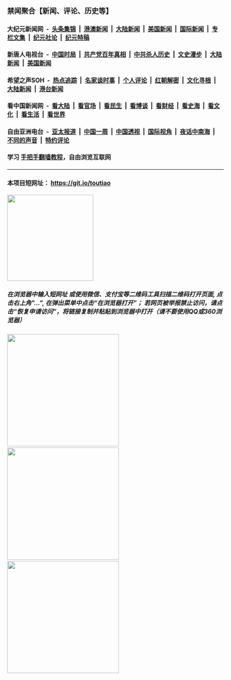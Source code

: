 ### 禁闻聚合【新闻、评论、历史等】

#### 大纪元新闻网 &nbsp;-&nbsp; [头条集锦](indexes/E头条集锦.md?t=02130056) &nbsp;|&nbsp; [港澳新闻](indexes/E港澳新闻.md?t=02130056)  &nbsp;|&nbsp; [大陆新闻](indexes/E大陆新闻.md?t=02130056) &nbsp;|&nbsp; [美国新闻](indexes/E美国新闻.md?t=02130056) &nbsp;|&nbsp; [国际新闻](indexes/E国际新闻.md?t=02130056) &nbsp;|&nbsp; [专栏文集](indexes/E专栏文集.md?t=02130056) &nbsp;|&nbsp; [纪元社论](indexes/E纪元社论.md?t=02130056) &nbsp;|&nbsp; [纪元特稿](indexes/E纪元特稿.md?t=02130056) 

#### 新唐人电视台 &nbsp;-&nbsp; [中国时局](indexes/N中国时局.md?t=02130056) &nbsp;|&nbsp; [共产党百年真相](indexes/N共产党百年真相.md?t=02130056) &nbsp;|&nbsp; [中共杀人历史](indexes/N中共杀人历史.md?t=02130056) &nbsp;|&nbsp; [文史漫步](indexes/N文史漫步.md?t=02130056) &nbsp;|&nbsp; [大陆新闻](indexes/N大陆新闻.md?t=02130056) &nbsp;|&nbsp; [美国新闻](indexes/N美国新闻.md?t=02130056)

#### 希望之声SOH &nbsp;-&nbsp; [热点追踪](indexes/H热点追踪.md?t=02130056) &nbsp;|&nbsp; [名家谈时事](indexes/H名家谈时事.md?t=02130056) &nbsp;|&nbsp; [个人评论](indexes/H个人评论.md?t=02130056)  &nbsp;|&nbsp; [红朝解密](indexes/H红朝解密.md?t=02130056) &nbsp;|&nbsp; [文化寻根](indexes/H文化寻根.md?t=02130056) &nbsp;|&nbsp; [大陆新闻](indexes/H大陆新闻.md?t=02130056) &nbsp;|&nbsp; [港台新闻](indexes/H港台新闻.md?t=02130056)

#### 看中国新闻网 &nbsp;-&nbsp; [看大陆](indexes/S看大陆.md?t=02130056) &nbsp;|&nbsp; [看官场](indexes/S看官场.md?t=02130056) &nbsp;|&nbsp; [看民生](indexes/S看民生.md?t=02130056)  &nbsp;|&nbsp; [看博谈](indexes/S看博谈.md?t=02130056) &nbsp;|&nbsp; [看财经](indexes/S看财经.md?t=02130056) &nbsp;|&nbsp; [看史海](indexes/S看史海.md?t=02130056) &nbsp;|&nbsp; [看文化](indexes/S看文化.md?t=02130056) &nbsp;|&nbsp; [看生活](indexes/S看生活.md?t=02130056) &nbsp;|&nbsp; [看世界](indexes/S看世界.md?t=02130056)

#### 自由亚洲电台 &nbsp;-&nbsp; [亚太报道](indexes/R亚太报道.md?t=02130056) &nbsp;|&nbsp; [中国一周](indexes/R中国一周.md?t=02130056) &nbsp;|&nbsp; [中国透视](indexes/R中国透视.md?t=02130056)  &nbsp;|&nbsp; [国际视角](indexes/R国际视角.md?t=02130056) &nbsp;|&nbsp; [夜话中南海](indexes/R夜话中南海.md?t=02130056) &nbsp;|&nbsp; [不同的声音](indexes/R不同的声音.md?t=02130056) &nbsp;|&nbsp; [特约评论](indexes/R特约评论.md?t=02130056)

#### 学习 [手把手翻墙教程](https://github.com/gfw-breaker/guides/wiki)，自由浏览互联网

----

#### 本项目短网址： https://git.io/toutiao
<img src="https://raw.githubusercontent.com/gfw-breaker/banned-news/master/scripts/img/qr.png" width="200px"/>  

##### 在浏览器中输入短网址 或使用微信、支付宝等二维码工具扫描二维码打开页面, 点击右上角"...", 在弹出菜单中点击“在浏览器打开”； 若网页被举报禁止访问，请点击“恢复申请访问”，将链接复制并粘贴到浏览器中打开（请不要使用QQ或360浏览器）

<img src="https://raw.githubusercontent.com/gfw-breaker/banned-news/master/scripts/img/1.png" width="260px"/> &nbsp; <img src="https://raw.githubusercontent.com/gfw-breaker/banned-news/master/scripts/img/2.png" width="260px"/> &nbsp; <img src="https://raw.githubusercontent.com/gfw-breaker/banned-news/master/scripts/img/3.png" width="260px"/>
